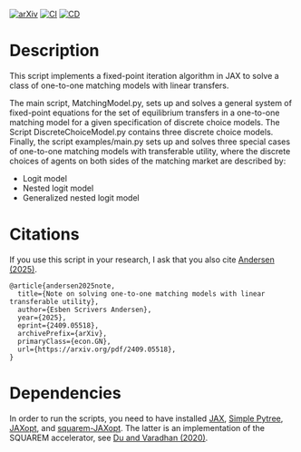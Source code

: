 
[![arXiv](https://img.shields.io/badge/arXiv-2409.05518-b31b1b.svg)](https://arxiv.org/pdf/2409.05518)
[![CI](https://github.com/esbenscriver/SolveOneToOneMatching/actions/workflows/ci.yml/badge.svg)](https://github.com/esbenscriver/SolveOneToOneMatching/actions/workflows/ci.yml)
[![CD](https://github.com/esbenscriver/SolveOneToOneMatching/actions/workflows/cd.yml/badge.svg)](https://github.com/esbenscriver/SolveOneToOneMatching/actions/workflows/cd.yml)



# Description
This script implements a fixed-point iteration algorithm in JAX to solve a class of one-to-one matching models with linear transfers.

The main script, MatchingModel.py, sets up and solves a general system of fixed-point equations for the set of equilibrium transfers in a one-to-one matching model for a given specification of discrete choice models. The Script DiscreteChoiceModel.py contains three discrete choice models. Finally, the script examples/main.py sets up and solves three special cases of one-to-one matching models with transferable utility, where the discrete choices of agents on both sides of the matching market are described by:
 - Logit model
 - Nested logit model
 - Generalized nested logit model

# Citations
If you use this script in your research, I ask that you also cite [Andersen (2025)](https://arxiv.org/pdf/2409.05518).


    @article{andersen2025note,
      title={Note on solving one-to-one matching models with linear transferable utility}, 
      author={Esben Scrivers Andersen},
      year={2025},
      eprint={2409.05518},
      archivePrefix={arXiv},
      primaryClass={econ.GN},
      url={https://arxiv.org/pdf/2409.05518}, 
    }

# Dependencies
In order to run the scripts, you need to have installed [JAX](https://github.com/jax-ml/jax), [Simple Pytree](https://github.com/cgarciae/simple-pytree), [JAXopt](https://github.com/google/jaxopt), and [squarem-JAXopt](https://github.com/esbenscriver/squarem-JAXopt). The latter is an implementation of the SQUAREM accelerator, see [Du and Varadhan (2020)](https://doi.org/10.18637/jss.v092.i07).

    




